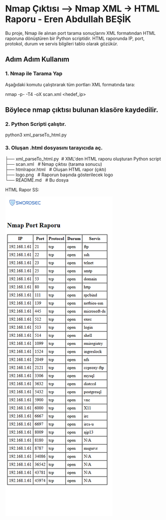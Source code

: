 # Nmap Çıktısı –> Nmap XML  → HTML Raporu   - Eren Abdullah BEŞİK

Bu proje, Nmap ile alınan port tarama sonuçlarını XML formatından HTML raporuna dönüştüren bir Python scriptidir. 
HTML raporunda IP, port, protokol, durum ve servis bilgileri tablo olarak gözükür.

##  Adım Adım Kullanım

### 1. Nmap ile Tarama Yap
Aşağıdaki komutu çalıştırarak tüm portları XML formatında tara:

nmap -p- -T4 -oX scan.xml <hedef_ip>

## Böylece nmap çıktısı bulunan klasöre kaydedilir.

### 2. Python Scripti çalıştır.

python3 xml_parseTo_html.py

### 3. Oluşan .html dosyasını tarayıcıda aç.  


├── xml_parseTo_html.py   &nbsp;# XML'den HTML raporu oluşturan Python script  \
├── scan.xml              &nbsp;&nbsp;# Nmap çıktısı (tarama sonucu)  \
├── htmlrapor.html        &nbsp;&nbsp;# Oluşan HTML rapor (çıktı)  \
├── logo.png              &nbsp;&nbsp;# Raporun başında gösterilecek logo  \
└── README.md             &nbsp;&nbsp;# Bu dosya  


HTML Rapor SS:


![HTML Rapor Görüntüsü](reportSS.png)
